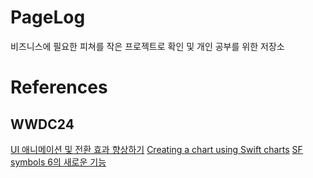 # PageLog

비즈니스에 필요한 피쳐를 작은 프로젝트로 확인
및 개인 공부를 위한 저장소


# References

## WWDC24
[UI 애니메이션 및 전환 효과 향상하기](https://developer.apple.com/kr/videos/play/wwdc2024/10145/)
[Creating a chart using Swift charts](https://developer.apple.com/documentation/charts/creating-a-chart-using-swift-charts)
[SF symbols 6의 새로운 기능](https://developer.apple.com/kr/videos/play/wwdc2024/10188/)
